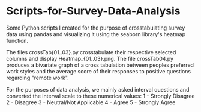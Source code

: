 # Scripts-for-Survey-Data-Analysis
Some Python scripts I created for the purpose of crosstabulating survey data using pandas and visualizing it using the seaborn library's heatmap function.

The files crossTab{01..03}.py crosstabulate their respective selected columns and display Heatmap_{01..03}.png. The file crossTab04.py produces a bivariate graph of a cross tabulation between peoples preferred work styles and the average score of their responses to positive questions regarding "remote work".

For the purposes of data analysis, we mainly asked interval questions and converted the interval scale to these numerical values:
  1 - Strongly Disagree
  2 - Disagree
  3 - Neutral/Not Applicable
  4 - Agree
  5 - Strongly Agree
